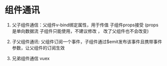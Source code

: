 # 组件通讯
1. 父子组件通信：父组件v-bind绑定属性，用于传值 子组件props接受
(props是单向数据流 子组件只能使用，不建议修改 ， 改了父组件也不会改变)

2. 子父组件通讯:
父组件订阅一个事件，子组件通过$emit发布该事件且携带事件参数，让父组件的订阅生效

3. 兄弟组件通信
vuex
